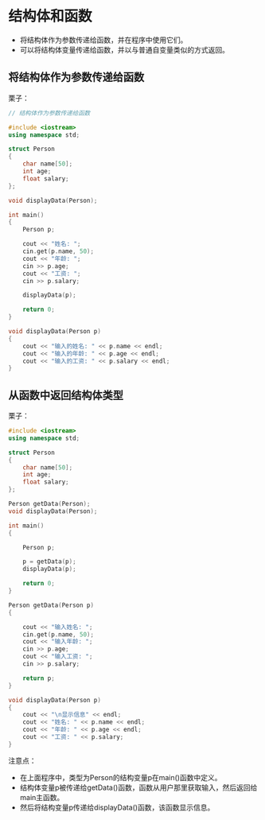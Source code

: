 # 结构体和函数
+ 将结构体作为参数传递给函数，并在程序中使用它们。
+ 可以将结构体变量传递给函数，并以与普通自变量类似的方式返回。


## 将结构体作为参数传递给函数

栗子：
```cpp
// 结构体作为参数传递给函数

#include <iostream>
using namespace std;

struct Person
{
    char name[50];
    int age;
    float salary;
};

void displayData(Person);

int main()
{
    Person p;

    cout << "姓名: ";
    cin.get(p.name, 50);
    cout << "年龄: ";
    cin >> p.age;
    cout << "工资: ";
    cin >> p.salary;

    displayData(p);

    return 0;
}

void displayData(Person p)
{
    cout << "输入的姓名: " << p.name << endl;
    cout << "输入的年龄: " << p.age << endl;
    cout << "输入的工资: " << p.salary << endl;
}

```


## 从函数中返回结构体类型
栗子：
```cpp
#include <iostream>
using namespace std;

struct Person
{
    char name[50];
    int age;
    float salary;
};

Person getData(Person);
void displayData(Person);

int main()
{

    Person p;

    p = getData(p);
    displayData(p);

    return 0;
}

Person getData(Person p)
{

    cout << "输入姓名: ";
    cin.get(p.name, 50);
    cout << "输入年龄: ";
    cin >> p.age;
    cout << "输入工资: ";
    cin >> p.salary;

    return p;
}

void displayData(Person p)
{
    cout << "\n显示信息" << endl;
    cout << "姓名: " << p.name << endl;
    cout << "年龄: " << p.age << endl;
    cout << "工资: " << p.salary;
}
```

注意点：
+ 在上面程序中，类型为Person的结构变量p在main()函数中定义。
+ 结构体变量p被传递给getData()函数，函数从用户那里获取输入，然后返回给main主函数。
+ 然后将结构变量p传递给displayData()函数，该函数显示信息。
  


